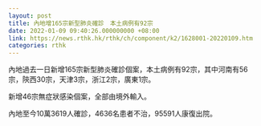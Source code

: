 ```yaml
---
layout: post
title: 內地增165宗新型肺炎確診　本土病例有92宗
date: 2022-01-09 09:40:26.000000000 +08:00
link: https://news.rthk.hk/rthk/ch/component/k2/1628001-20220109.htm
categories: rthk
---
```


內地過去一日新增165宗新型肺炎確診個案，本土病例有92宗，其中河南有56宗，陝西30宗，天津3宗，浙江2宗，廣東1宗。

新增46宗無症狀感染個案，全部由境外輸入。

內地至今10萬3619人確診，4636名患者不治，95591人康復出院。
